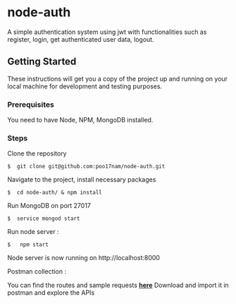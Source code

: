 # node-auth

A simple authentication system using jwt with functionalities such as register, login, get authenticated user data, logout.

## Getting Started

These instructions will get you a copy of the project up and running on your local machine for development and testing purposes.

### Prerequisites

You need to have Node, NPM, MongoDB installed.

### Steps

Clone the repository
```
$  git clone git@github.com:poo17nam/node-auth.git
```

Navigate to the project, install necessary packages
```
$  cd node-auth/ & npm install
```

Run MongoDB on port 27017
```
$  service mongod start
```

Run node server :
```
$   npm start
```

Node server is now running on http://localhost:8000

Postman collection :

You can find the routes and sample requests **[here](https://github.com/poo17nam/node-auth/blob/main/node-auth.postman_collection.json)**
Download and import it in postman and explore the APIs
